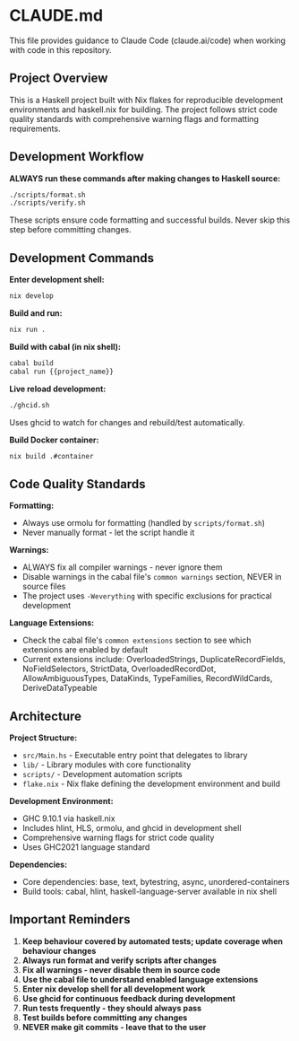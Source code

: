# CLAUDE.md

This file provides guidance to Claude Code (claude.ai/code) when working with code in this repository.

## Project Overview

This is a Haskell project built with Nix flakes for reproducible development environments and haskell.nix for building. The project follows strict code quality standards with comprehensive warning flags and formatting requirements.

## Development Workflow

**ALWAYS run these commands after making changes to Haskell source:**
```bash
./scripts/format.sh
./scripts/verify.sh
```

These scripts ensure code formatting and successful builds. Never skip this step before committing changes.

## Development Commands

**Enter development shell:**
```bash
nix develop
```

**Build and run:**
```bash
nix run .
```

**Build with cabal (in nix shell):**
```bash
cabal build
cabal run {{project_name}}
```

**Live reload development:**
```bash
./ghcid.sh
```
Uses ghcid to watch for changes and rebuild/test automatically.

**Build Docker container:**
```bash
nix build .#container
```

## Code Quality Standards

**Formatting:**
- Always use ormolu for formatting (handled by `scripts/format.sh`)
- Never manually format - let the script handle it

**Warnings:**
- ALWAYS fix all compiler warnings - never ignore them
- Disable warnings in the cabal file's `common warnings` section, NEVER in source files
- The project uses `-Weverything` with specific exclusions for practical development

**Language Extensions:**
- Check the cabal file's `common extensions` section to see which extensions are enabled by default
- Current extensions include: OverloadedStrings, DuplicateRecordFields, NoFieldSelectors, StrictData, OverloadedRecordDot, AllowAmbiguousTypes, DataKinds, TypeFamilies, RecordWildCards, DeriveDataTypeable

## Architecture

**Project Structure:**
- `src/Main.hs` - Executable entry point that delegates to library
- `lib/` - Library modules with core functionality
- `scripts/` - Development automation scripts
- `flake.nix` - Nix flake defining the development environment and build

**Development Environment:**
- GHC 9.10.1 via haskell.nix
- Includes hlint, HLS, ormolu, and ghcid in development shell
- Comprehensive warning flags for strict code quality
- Uses GHC2021 language standard

**Dependencies:**
- Core dependencies: base, text, bytestring, async, unordered-containers
- Build tools: cabal, hlint, haskell-language-server available in nix shell

## Important Reminders

1. **Keep behaviour covered by automated tests; update coverage when behaviour changes**
2. **Always run format and verify scripts after changes**
3. **Fix all warnings - never disable them in source code**
4. **Use the cabal file to understand enabled language extensions**
5. **Enter nix develop shell for all development work**
6. **Use ghcid for continuous feedback during development**
7. **Run tests frequently - they should always pass**
8. **Test builds before committing any changes**
9. **NEVER make git commits - leave that to the user**

